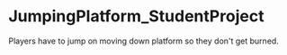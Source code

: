 # JumpingPlatform_StudentProject
Players have to jump on moving down platform so they don't get burned.
